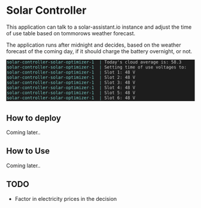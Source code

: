 # Solar Controller

This application can talk to a solar-assistant.io instance and adjust the time of use table based on tommorows weather forecast.

The application runs after midnight and decides, based on the weather forecast of the coming day, if it should charge the battery overnight, or not.


<p align="center">
  <img src="/screenshot.png">
</p>


## How to deploy
  Coming later..


## How to Use
  Coming later..


## TODO

* Factor in electricity prices in the decision
